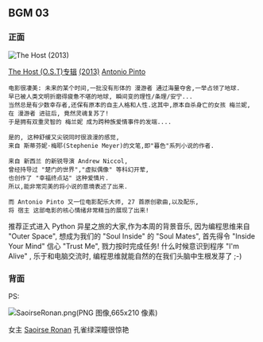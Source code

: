## BGM 03

### 正面

![The Host (2013)][image-1]


[The Host (O.S.T)专辑][1] [(2013)][2] [Antonio Pinto][3]

	电影很凄美: 未来的某个时间,一批没有形体的 漫游者 通过海量夺舍,一举占领了地球.
	早已被人类文明折磨得疲惫不堪的地球, 瞬间变的理性/条理/安宁...
	当然总是有少数幸存者,还保有原本的自主人格和人性.这其中,原本自杀身亡的女孩 梅兰妮,
	在 漫游者 进驻后, 竟然灵魂复苏了! 
	于是拥有双重灵智的 梅兰妮 成为跨种族爱情事件的发端....
	
	是的, 这种舒缓又尖锐同时很浪漫的感觉,
	来自 斯蒂芬妮·梅耶(Stephenie Meyer)的文笔,即"暮色"系列小说的作者.
	
	来自 新西兰 的新锐导演 Andrew Niccol, 
	曾经持导过 "楚门的世界","虚拟偶像" 等科幻开荤,
	也创作了 "幸福终点站" 这种爱情片.
	所以,能非常完美的将小说的意境表述了出来.
	
	而 Antonio Pinto 又一位电影配乐大师, 27 首原创歌曲,以及配乐,
	将 宿主 这部电影的核心情绪非常精当的展现了出来!


推荐正式进入 Python 异星之旅的大家,作为本周的背景音乐,
因为编程思维来自 "Outer Space", 
想成为我们的 "Soul Inside" 的 "Soul Mates", 
首先得令 "Inside Your Mind" 信心 "Trust Me",
戮力按时完成任务! 什么时候意识到程序 "I'm Alive" ,
乐于和电脑交流时, 编程思维就能自然的在我们头脑中生根发芽了 ;-)

### 背面

PS: 

![SaoirseRonan.png(PNG 图像,665x210 像素)][image-2]

女主 [Saoirse Ronan][4]
孔雀绿深瞳很惊艳

[1]:	http://www.xiami.com/album/664443596?spm=a1z1s.3521865.1997177565.2.A72hIH&from=searchsubject
[2]:	http://www.imdb.com/title/tt1517260/
[3]:	http://www.xiami.com/artist/74724?spm=a1z1s.6659513.6856585.1.vkhI5Z
[4]:	http://movie.douban.com/celebrity/1022004/

[image-1]:	http://img.xiami.net/images/album/img24/74724/6644435961364485644_2.jpg
[image-2]:	http://openmindclub.qiniudn.com/snap/SaoirseRonan.png?imageView2/2/w/240